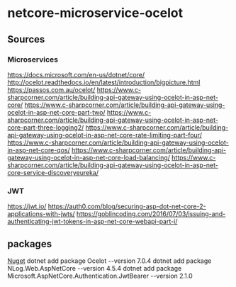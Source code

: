 # netcore-microservice-ocelot

## Sources

### Microservices

https://docs.microsoft.com/en-us/dotnet/core/
http://ocelot.readthedocs.io/en/latest/introduction/bigpicture.html
https://passos.com.au/ocelot/
https://www.c-sharpcorner.com/article/building-api-gateway-using-ocelot-in-asp-net-core/
https://www.c-sharpcorner.com/article/building-api-gateway-using-ocelot-in-asp-net-core-part-two/
https://www.c-sharpcorner.com/article/building-api-gateway-using-ocelot-in-asp-net-core-part-three-logging2/
https://www.c-sharpcorner.com/article/building-api-gateway-using-ocelot-in-asp-net-core-rate-limiting-part-four/
https://www.c-sharpcorner.com/article/building-api-gateway-using-ocelot-in-asp-net-core-qos/
https://www.c-sharpcorner.com/article/building-api-gateway-using-ocelot-in-asp-net-core-load-balancing/
https://www.c-sharpcorner.com/article/building-api-gateway-using-ocelot-in-asp-net-core-service-discoveryeureka/

### JWT

https://jwt.io/
https://auth0.com/blog/securing-asp-dot-net-core-2-applications-with-jwts/
https://goblincoding.com/2016/07/03/issuing-and-authenticating-jwt-tokens-in-asp-net-core-webapi-part-i/

## packages

[Nuget](https://www.nuget.org/packages/)
dotnet add package Ocelot --version 7.0.4
dotnet add package NLog.Web.AspNetCore --version 4.5.4
dotnet add package Microsoft.AspNetCore.Authentication.JwtBearer --version 2.1.0